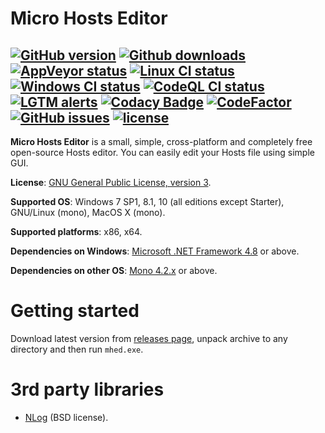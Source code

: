# Micro Hosts Editor

[![GitHub version](https://img.shields.io/github/v/release/xvitaly/mhed?sort=semver&color=brightgreen&logo=git&logoColor=white)](https://github.com/xvitaly/mhed/releases)
[![Github downloads](https://img.shields.io/github/downloads/xvitaly/mhed/total.svg?label=GH%20downloads&logo=github&logoColor=white)](https://github.com/xvitaly/mhed/releases)
[![AppVeyor status](https://ci.appveyor.com/api/projects/status/62popypw8fmmpxsq?svg=true)](https://ci.appveyor.com/project/xvitaly/mhed)
[![Linux CI status](https://github.com/xvitaly/mhed/actions/workflows/linux.yml/badge.svg)](https://github.com/xvitaly/mhed/actions/workflows/linux.yml)
[![Windows CI status](https://github.com/xvitaly/mhed/actions/workflows/windows.yml/badge.svg)](https://github.com/xvitaly/mhed/actions/workflows/windows.yml)
[![CodeQL CI status](https://github.com/xvitaly/mhed/actions/workflows/codeql.yml/badge.svg)](https://github.com/xvitaly/mhed/actions/workflows/codeql.yml)
[![LGTM alerts](https://img.shields.io/lgtm/alerts/g/xvitaly/mhed.svg?logo=lgtm&logoWidth=18)](https://lgtm.com/projects/g/xvitaly/mhed/alerts/)
[![Codacy Badge](https://app.codacy.com/project/badge/Grade/f82f7f0323a540a49d987df3cea2ed53)](https://www.codacy.com/gh/xvitaly/mhed/dashboard)
[![CodeFactor](https://www.codefactor.io/repository/github/xvitaly/mhed/badge)](https://www.codefactor.io/repository/github/xvitaly/mhed)
[![GitHub issues](https://img.shields.io/github/issues/xvitaly/mhed.svg?label=issues)](https://github.com/xvitaly/mhed/issues)
[![license](https://img.shields.io/github/license/xvitaly/mhed.svg)](COPYING)
---

**Micro Hosts Editor** is a small, simple, cross-platform and completely free open-source Hosts editor. You can easily edit your Hosts file using simple GUI.

**License**: [GNU General Public License, version 3](COPYING).

**Supported OS**: Windows 7 SP1, 8.1, 10 (all editions except Starter), GNU/Linux (mono), MacOS X (mono).

**Supported platforms**: x86, x64.

**Dependencies on Windows**: [Microsoft .NET Framework 4.8](https://dotnet.microsoft.com/download/dotnet-framework/net48) or above.

**Dependencies on other OS**: [Mono 4.2.x](http://www.mono-project.com/download/) or above.

# Getting started

Download latest version from [releases page](https://github.com/xvitaly/mhed/releases/latest), unpack archive to any directory and then run `mhed.exe`.

# 3rd party libraries

  * [NLog](https://github.com/NLog/NLog) (BSD license).
